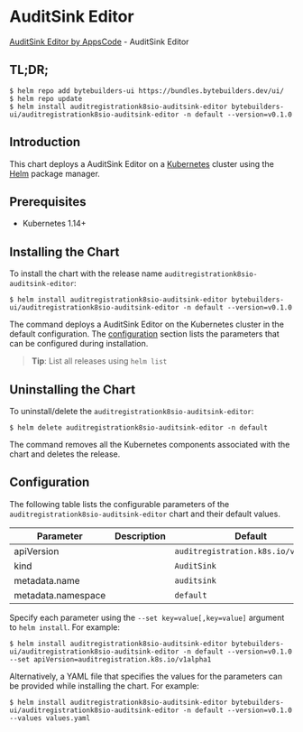 # AuditSink Editor

[AuditSink Editor by AppsCode](https://byte.builders) - AuditSink Editor

## TL;DR;

```console
$ helm repo add bytebuilders-ui https://bundles.bytebuilders.dev/ui/
$ helm repo update
$ helm install auditregistrationk8sio-auditsink-editor bytebuilders-ui/auditregistrationk8sio-auditsink-editor -n default --version=v0.1.0
```

## Introduction

This chart deploys a AuditSink Editor on a [Kubernetes](http://kubernetes.io) cluster using the [Helm](https://helm.sh) package manager.

## Prerequisites

- Kubernetes 1.14+

## Installing the Chart

To install the chart with the release name `auditregistrationk8sio-auditsink-editor`:

```console
$ helm install auditregistrationk8sio-auditsink-editor bytebuilders-ui/auditregistrationk8sio-auditsink-editor -n default --version=v0.1.0
```

The command deploys a AuditSink Editor on the Kubernetes cluster in the default configuration. The [configuration](#configuration) section lists the parameters that can be configured during installation.

> **Tip**: List all releases using `helm list`

## Uninstalling the Chart

To uninstall/delete the `auditregistrationk8sio-auditsink-editor`:

```console
$ helm delete auditregistrationk8sio-auditsink-editor -n default
```

The command removes all the Kubernetes components associated with the chart and deletes the release.

## Configuration

The following table lists the configurable parameters of the `auditregistrationk8sio-auditsink-editor` chart and their default values.

|     Parameter      | Description |               Default               |
|--------------------|-------------|-------------------------------------|
| apiVersion         |             | `auditregistration.k8s.io/v1alpha1` |
| kind               |             | `AuditSink`                         |
| metadata.name      |             | `auditsink`                         |
| metadata.namespace |             | `default`                           |


Specify each parameter using the `--set key=value[,key=value]` argument to `helm install`. For example:

```console
$ helm install auditregistrationk8sio-auditsink-editor bytebuilders-ui/auditregistrationk8sio-auditsink-editor -n default --version=v0.1.0 --set apiVersion=auditregistration.k8s.io/v1alpha1
```

Alternatively, a YAML file that specifies the values for the parameters can be provided while
installing the chart. For example:

```console
$ helm install auditregistrationk8sio-auditsink-editor bytebuilders-ui/auditregistrationk8sio-auditsink-editor -n default --version=v0.1.0 --values values.yaml
```
